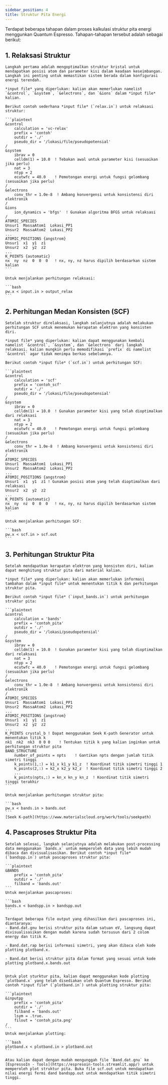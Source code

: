 ```yaml
---
sidebar_position: 4
title: Struktur Pita Energi
---
```


Terdapat beberapa tahapan dalam proses kalkulasi struktur pita energi menggunkan Quantum Espresso. Tahapan-tahapan tersebut adalah sebagai berikut:

## 1. Relaksasi Struktur

    Langkah pertama adalah mengoptimalkan struktur kristal untuk mendapatkan posisi atom dan parameter kisi dalam keadaan keseimbangan. Langkah ini penting untuk memastikan sistem berada dalam konfigurasi energi terendah.

    *input file* yang diperlukan: kalian akan memerlukan namelist `&control`, `&system`, `&electrons`, dan `&ions` dalam *input file* kalian.

    Berikut contoh sederhana *input file* (`relax.in`) untuk relaksasi struktur:

    ```plaintext
    &control
        calculation = 'vc-relax'
        prefix = 'contoh'
        outdir = './'
        pseudo_dir = '/lokasi/file/pseudopotensial'
    /
    &system
        ibrav = 0
        celldm(1) = 10.0  ! Tebakan awal untuk parameter kisi (sesuaikan jika perlu)
        nat = 3
        ntyp = 2
        ecutwfc = 40.0    ! Pemotongan energi untuk fungsi gelombang (sesuaikan jika perlu)
    /
    &electrons
        conv_thr = 1.0e-8  ! Ambang konvergensi untuk konsistensi diri elektronik
    /
    &ions
        ion_dynamics = 'bfgs'  ! Gunakan algoritma BFGS untuk relaksasi
    /
    ATOMIC_SPECIES
    Unsur1  MassaAtom1  Lokasi_PP1
    Unsur2  MassaAtom2  Lokasi_PP2
    ...
    ATOMIC_POSITIONS {angstrom}
    Unsur1  x1  y1  z1
    Unsur2  x2  y2  z2
    ...
    K_POINTS {automatic}
    nx  ny  nz  0  0  0   ! nx, ny, nz harus dipilih berdasarkan sistem kalian
    ```

    Untuk menjalankan perhitungan relaksasi:

    ```bash
    pw.x < input.in > output_relax
    ```

## 2. Perhitungan Medan Konsisten (SCF)

    Setelah struktur direlaksasi, langkah selanjutnya adalah melakukan perhitungan SCF untuk menemukan kerapatan elektron yang konsisten diri.

    *input file* yang diperlukan: kalian dapat menggunakan kembali namelist `&control`, `&system`, dan `&electrons` dari langkah relaksasi. kalian mungkin perlu memodifikasi `prefix` di namelist `&control` agar tidak menimpa berkas sebelumnya.

    Berikut contoh *input file* (`scf.in`) untuk perhitungan SCF:

    ```plaintext
    &control
        calculation = 'scf'
        prefix = 'contoh_scf'
        outdir = './'
        pseudo_dir = '/lokasi/file/pseudopotensial'
    /
    &system
        ibrav = 0
        celldm(1) = 10.0  ! Gunakan parameter kisi yang telah dioptimalkan dari relaksasi
        nat = 3
        ntyp = 2
        ecutwfc = 40.0    ! Pemotongan energi untuk fungsi gelombang (sesuaikan jika perlu)
    /
    &electrons
        conv_thr = 1.0e-8  ! Ambang konvergensi untuk konsistensi diri elektronik
    /
    ATOMIC_SPECIES
    Unsur1  MassaAtom1  Lokasi_PP1
    Unsur2  MassaAtom2  Lokasi_PP2
    ...
    ATOMIC_POSITIONS {angstrom}
    Unsur1  x1  y1  z1 ! Gunakan posisi atom yang telah dioptimalkan dari relaksasi
    Unsur2  x2  y2  z2
    ...
    K_POINTS {automatic}
    nx  ny  nz  0  0  0   ! nx, ny, nz harus dipilih berdasarkan sistem kalian
    ```

    Untuk menjalankan perhitungan SCF:

    ```bash
    pw.x < scf.in > scf.out
    ```

## 3. Perhitungan Struktur Pita

    Setelah mendapatkan kerapatan elektron yang konsisten diri, kalian dapat menghitung struktur pita dari material kalian.

    *input file* yang diperlukan: kalian akan memerlukan informasi tambahan dalam *input file* untuk menentukan titik k dan perhitungan struktur pita.

    Berikut contoh *input file* (`input_bands.in`) untuk perhitungan struktur pita:

    ```plaintext
    &control
        calculation = 'bands'
        prefix = 'contoh_pita'
        outdir = './'
        pseudo_dir = '/lokasi/pseudopotensial'
    /
    &system
        ibrav = 0
        celldm(1) = 10.0  ! Gunakan parameter kisi yang telah dioptimalkan dari relaksasi
        nat = 3
        ntyp = 2
        ecutwfc = 40.0    ! Pemotongan energi untuk fungsi gelombang (sesuaikan jika perlu)
    /
    &electrons
        conv_thr = 1.0e-8  ! Ambang konvergensi untuk konsistensi diri elektronik
    /
    ATOMIC_SPECIES
    Unsur1  MassaAtom1  Lokasi_PP1
    Unsur2  MassaAtom2  Lokasi_PP2
    ...
    ATOMIC_POSITIONS {angstrom}
    Unsur1  x1  y1  z1
    Unsur2  x2  y2  z2
    ...
    K_POINTS crystal_b ! Dapat menggunakan Seek K-path Generator untuk menentukan titik k
    nk1  nk2  nk3  0 0 0    ! Tentukan titik k yang kalian inginkan untuk perhitungan struktur pita
    BAND_STRUCTURE 
        number_of_points = npts    ! Gantikan npts dengan jumlah titik simetri tinggi
        k_points(1,:) = k1_x k1_y k1_z  ! Koordinat titik simetri tinggi 1
        k_points(2,:) = k2_x k2_y k2_z  ! Koordinat titik simetri tinggi 2
        ...
        k_points(npts,:) = kn_x kn_y kn_z  ! Koordinat titik simetri tinggi terakhir
    ```

    Untuk menjalankan perhitungan struktur pita:

    ```bash
    pw.x < bands.in > bands.out
    ```
    [Seek K-path](https://www.materialscloud.org/work/tools/seekpath)

## 4. Pascaproses Struktur Pita

    Setelah selesai, langkah selanjutnya adalah melakukan post-processing data menggunakan `bands.x` untuk memperoleh data yang lebih mudah dibaca dan divisualisasikan. Berikut contoh *input file* (`bandspp.in`) untuk pascaproses struktur pita:

    ```plaintext
    &BANDS
        prefix = 'contoh_pita'
        outdir = './'
        filband = 'bands.out'
    ```
    Untuk menjalankan pascaproses:

    ```bash
    bands.x < bandspp.in > bandspp.out
    ```

    Terdapat beberapa file output yang dihasilkan dari pascaproses ini, diantaranya:
    - Band.dat.gnu berisi struktur pita dalam satuan eV, langsung dapat divisualisasikan dengan mudah karena sudah tersusun dari 2 colom energy dan titik K.

    - Band.dat.rap berisi informasi simetri, yang akan dibaca oleh kode plotting plotband.x.

    - Band.dat berisi struktur pita dalam format yang sesuai untuk kode plotting plotband.x.bands.out


    Untuk plot sturktur pita, kalian dapat menggunakan kode plotting `plotband.x` yang telah disediakan oleh Quantum Espresso. Berikut contoh *input file* (`plotband.in`) untuk plotting struktur pita:

    ```plaintext
    &inputpp
        prefix = 'contoh_pita'
        outdir = './'
        filband = 'bands.out'
        lsym = .true.
        filout = 'contoh_pita.png'
    /    
    ```
    Untuk menjalankan plotting:

    ```bash
    plotband.x < plotband.in > plotband.out
    ```

    Atau kalian dapat dengan mudah mengunggah file `Band.dat.gnu` ke [EspressoIn - Tools](https://espresoin-tools.streamlit.app/) untuk memperoleh plot struktur pita. Buka file scf.out untuk mendapatkan nilai energi fermi dand bandspp.out untuk mendapatkan titik simetri tinggi.
